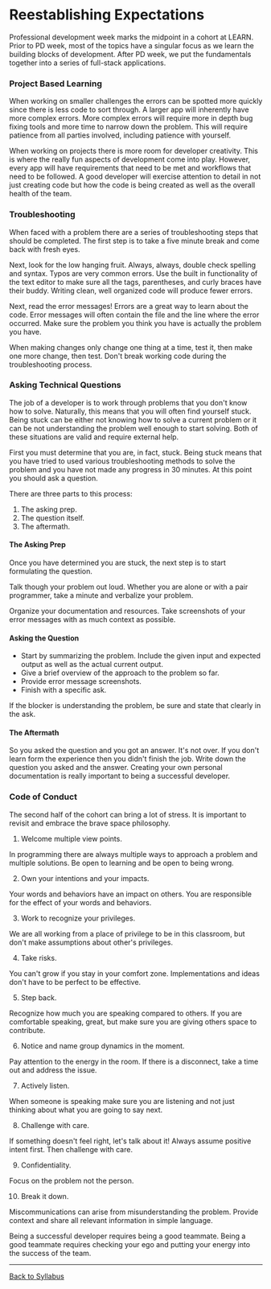 # Reestablishing Expectations

Professional development week marks the midpoint in a cohort at LEARN. Prior to PD week, most of the topics have a singular focus as we learn the building blocks of development. After PD week, we put the fundamentals together into a series of full-stack applications.

### Project Based Learning

When working on smaller challenges the errors can be spotted more quickly since there is less code to sort through. A larger app will inherently have more complex errors. More complex errors will require more in depth bug fixing tools and more time to narrow down the problem. This will require patience from all parties involved, including patience with yourself.

When working on projects there is more room for developer creativity. This is where the really fun aspects of development come into play. However, every app will have requirements that need to be met and workflows that need to be followed. A good developer will exercise attention to detail in not just creating code but how the code is being created as well as the overall health of the team.

### Troubleshooting

When faced with a problem there are a series of troubleshooting steps that should be completed. The first step is to take a five minute break and come back with fresh eyes.

Next, look for the low hanging fruit. Always, always, double check spelling and syntax. Typos are very common errors. Use the built in functionality of the text editor to make sure all the tags, parentheses, and curly braces have their buddy. Writing clean, well organized code will produce fewer errors.

Next, read the error messages! Errors are a great way to learn about the code. Error messages will often contain the file and the line where the error occurred. Make sure the problem you think you have is actually the problem you have.

When making changes only change one thing at a time, test it, then make one more change, then test. Don't break working code during the troubleshooting process.

### Asking Technical Questions

The job of a developer is to work through problems that you don't know how to solve. Naturally, this means that you will often find yourself stuck. Being stuck can be either not knowing how to solve a current problem or it can be not understanding the problem well enough to start solving. Both of these situations are valid and require external help.

First you must determine that you are, in fact, stuck. Being stuck means that you have tried to used various troubleshooting methods to solve the problem and you have not made any progress in 30 minutes. At this point you should ask a question.

There are three parts to this process:

1. The asking prep.
2. The question itself.
3. The aftermath.

#### The Asking Prep

Once you have determined you are stuck, the next step is to start formulating the question.

Talk though your problem out loud. Whether you are alone or with a pair programmer, take a minute and verbalize your problem.

Organize your documentation and resources. Take screenshots of your error messages with as much context as possible.

#### Asking the Question

- Start by summarizing the problem. Include the given input and expected output as well as the actual current output.
- Give a brief overview of the approach to the problem so far.
- Provide error message screenshots.
- Finish with a specific ask.

If the blocker is understanding the problem, be sure and state that clearly in the ask.

#### The Aftermath

So you asked the question and you got an answer. It's not over. If you don't learn form the experience then you didn't finish the job. Write down the question you asked and the answer. Creating your own personal documentation is really important to being a successful developer.

### Code of Conduct

The second half of the cohort can bring a lot of stress. It is important to revisit and embrace the brave space philosophy.

1. Welcome multiple view points.

In programming there are always multiple ways to approach a problem and multiple solutions. Be open to learning and be open to being wrong.

2. Own your intentions and your impacts.

Your words and behaviors have an impact on others. You are responsible for the effect of your words and behaviors.

3. Work to recognize your privileges.

We are all working from a place of privilege to be in this classroom, but don't make assumptions about other's privileges.

4. Take risks.

You can't grow if you stay in your comfort zone. Implementations and ideas don't have to be perfect to be effective.

5. Step back.

Recognize how much you are speaking compared to others. If you are comfortable speaking, great, but make sure you are giving others space to contribute.

6. Notice and name group dynamics in the moment.

Pay attention to the energy in the room. If there is a disconnect, take a time out and address the issue.

7. Actively listen.

When someone is speaking make sure you are listening and not just thinking about what you are going to say next.

8. Challenge with care.

If something doesn't feel right, let's talk about it! Always assume positive intent first. Then challenge with care.

9. Confidentiality.

Focus on the problem not the person.

10. Break it down.

Miscommunications can arise from misunderstanding the problem. Provide context and share all relevant information in simple language.

Being a successful developer requires being a good teammate. Being a good teammate requires checking your ego and putting your energy into the success of the team.

---

[Back to Syllabus](../README.md#resources)
